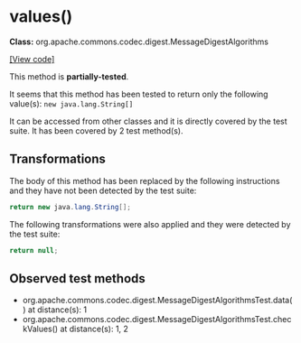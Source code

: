 # values()

**Class:** org.apache.commons.codec.digest.MessageDigestAlgorithms

[[View code]](https://github.com/apache/commons-codec/blob/588602694fa1d19e433f9e2705aed9ccb0b404ba/src/main/java//org/apache/commons/codec/digest/MessageDigestAlgorithms.java#L139)

This method is **partially-tested**.

It seems that this method has been tested to return only the following value(s): `new java.lang.String[]`


It can be accessed from other classes and it is directly covered by the test suite. 
It has been covered by 2 test method(s).

## Transformations


The body of this method has been replaced by the following instructions and they have not been detected by the test suite:

```Java
return new java.lang.String[];
```

The following transformations were also applied and they were detected by the test suite:

```Java
return null;
```





## Observed test methods

* org.apache.commons.codec.digest.MessageDigestAlgorithmsTest.data() at distance(s): 1
* org.apache.commons.codec.digest.MessageDigestAlgorithmsTest.checkValues() at distance(s): 1, 2

